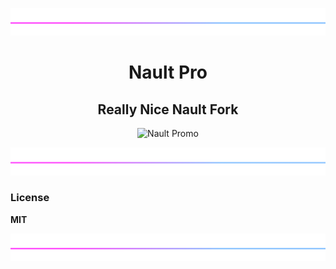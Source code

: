 ![line](https://github.com/fwd/n2/raw/master/.github/line.png)

<h1 align="center">Nault Pro</h1>
<h2 align="center">Really Nice Nault Fork</h2>

<p align="center">
  <img src="https://github.com/fwd/nault/raw/master/.github/screen.png" alt="Nault Promo" />
</p>

![line](https://github.com/fwd/n2/raw/master/.github/line.png)

### License 

**MIT**

![line](https://github.com/fwd/n2/raw/master/.github/line.png)